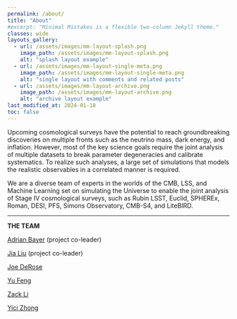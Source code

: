 ```yaml
---
permalink: /about/
title: "About"
#excerpt: "Minimal Mistakes is a flexible two-column Jekyll theme."
classes: wide
layouts_gallery:
  - url: /assets/images/mm-layout-splash.png
    image_path: /assets/images/mm-layout-splash.png
    alt: "splash layout example"
  - url: /assets/images/mm-layout-single-meta.png
    image_path: /assets/images/mm-layout-single-meta.png
    alt: "single layout with comments and related posts"
  - url: /assets/images/mm-layout-archive.png
    image_path: /assets/images/mm-layout-archive.png
    alt: "archive layout example"
last_modified_at: 2024-01-18
toc: false
---
```


Upcoming cosmological surveys have the potential to
reach groundbreaking discoveries on multiple fronts
such as the neutrino mass, dark energy, and inflation.
However, most of the key science goals require the joint
analysis of multiple datasets to break parameter
degeneracies and calibrate systematics. To realize such
analyses, a large set of simulations that models the
realistic observables in a correlated manner is required.

We are a diverse team of experts in the worlds of the
CMB, LSS, and Machine Learning set on simulating the Universe
to enable the joint analysis of Stage IV
cosmological surveys, such as Rubin LSST, Euclid,
SPHEREx, Roman, DESI, PFS, Simons Observatory, CMB-S4,
and LiteBIRD.

---

<strong> THE TEAM </strong>



<a href="https://adrianbayer.github.io/">Adrian Bayer</a> (project co-leader)

<a href="https://liuxx479.github.io/">Jia Liu</a>  (project co-leader)

<a href="https://j-dr.github.io/">Joe DeRose</a>

<a href="https://rainwoodman.github.io/website/">Yu Feng</a>

<a href="https://zack.li/">Zack Li</a>

<a href="https://yicizhong98.github.io/">Yici Zhong</a>
